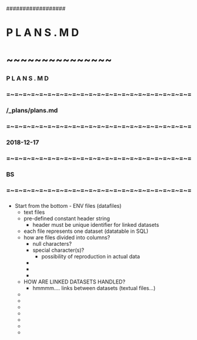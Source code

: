 
##################
# P L A N S . M D 
# ~~~~~~~~~~~~~~~
###
### P L A N S . M D 
### =~=~=~=~=~=~=~=~=~=~=~=~=~=~=~=~=~=~=~=~=~=~=
### /_plans/plans.md
### =~=~=~=~=~=~=~=~=~=~=~=~=~=~=~=~=~=~=~=~=~=~=
### 2018-12-17
### =~=~=~=~=~=~=~=~=~=~=~=~=~=~=~=~=~=~=~=~=~=~=
### BS
### =~=~=~=~=~=~=~=~=~=~=~=~=~=~=~=~=~=~=~=~=~=~=
###

- Start from the bottom - ENV files (datafiles)
    - text files
    - pre-defined constant header string
        - header must be unique identifier for linked datasets
    - each file represents one dataset (datatable in SQL)
    - how are files divided into columns?
        - null characters?
        - special character(s)? 
            - possibility of reproduction in actual data
        - 
        - 
        - 
    - HOW ARE LINKED DATASETS HANDLED?
        - hmmmm.... links between datasets (textual files...)
    - 
    - 
    - 
    - 
    - 
    - 
    - 
